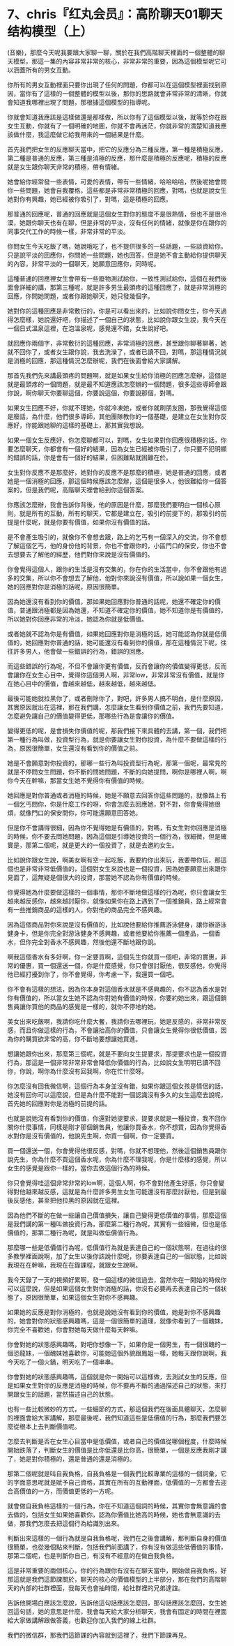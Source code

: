 # 7、chris『红丸会员』：高阶聊天01聊天结构模型（上）

(音樂)，那麼今天呢我要跟大家聊一聊，關於在我們高階聊天裡面的一個整體的聊天模型，那這一集的內容非常非常的核心，非常非常的重要，因為這個模型呢它可以涵蓋所有的男女互動。

你所有的男女互動裡面只要你出現了任何的問題，你都可以在這個模型裡面找到原因，當你有了這樣的一個整體的模型以後，那你的思路就會非常非常的清晰，你就會知道我哪裡出現了問題，那根據這個模型的指導呢。

你就會知道我應該是這樣做還是那樣做，所以你有了這個模型以後，就等於你在跟女生互動，你就有了一個明確的地圖，你就不會再迷茫，你就非常的清楚知道我應該做什麼，我這麼做它給我帶來的一個結果是什麼。

首先我們把女生的反應聊天當中，把它的反應分為三種反應，第一種是積極反應，第二種是普通的反應，第三種是消極的反應，那什麼是積極的反應呢，積極的反應就是女生跟你聊天非常的積極，帶有情緒。

她會給你經常發一些表情，可愛的表情，帶有一些情緒，哈哈哈哈，然後呢她會問你一些問題，她會自我覆格，這些都是非常非常積極的回應，對嗎，也就是說女生她對你有興趣，她已經被你吸引了，對嗎，這是積極的回應。

那普通的回應呢，普通的回應就是這個女生對你的態度不是很熱情，但也不是很冷漠，她跟你聊天也有在聊，但是非常的平淡，沒有任何的情緒，就像是你在跟你的同事交代工作的時候一樣，非常非常的平淡。

你問女生今天吃飯了嗎，她說哦吃了，也不提供很多的一些話題，一些談資給你，只是說平淡的回應你，你問她一些問題，她也回答，但是她不會主動給你提供聊天的內容，非常平淡的一個聊天，她願意回應你，同時呢。

這種普通的回應裡女生會帶有一些廢物測試給你，一致性測試給你，這個在我們後面會詳細的講，那第三種呢，就是許多男生最頭疼的這種回應了，就是非常消極的回應，你問她問題，或者你跟她聊天，她只發幾個字。

她對你的這種回應是非常敷衍的，你是可以看出來的，比如說你問女生，你今天過得怎麼樣，她說還好吧，你描述了一個自己的狀態，比如說你跟女生說，我今天在一個日式溫泉這裡，在泡溫泉呢，感覺還不錯，女生說好吧。

就回應你兩個字，非常敷衍的這種回應，非常消極的回應，甚至跟你聊著聊著，她就不回你了，或者女生跟你說，我去洗澡了，或者已讀不回，對嗎，那這種情況就是消極的回應，那這種情況怎麼辦呢，我們在後面會給大家講解。

那首先我們先來講最頭疼的問題啊，就是如果女生給你消極的回應怎麼辦，這個是就是最頭疼的一個問題，就是最不知道應該怎麼辦的一個問題，很多這些導師會跟你說，啊你聊天你要聊這個，你要說這個，你要說那個，對嗎。

如果女生回應不好，你就不理她，你就冷凍她，或者你就刷朋友圈，那我覺得這個是廢話，為什麼，他們很多導師，其他團隊教你的一個基礎，是建立在女生對你反應好，你能跟她聊的這樣的基礎上，那其實我想說。

如果一個女生反應好，你怎麼聊都可以，對嗎，女生如果對你回應很積極的話，你要怎麼聊天，你都會有一個好的結果，因為女生已經被你吸引了，你只要不犯明顯的錯誤的話，你是會有一個好的結果，但困難點就困難在於。

女生對你反應不是那麼好，她對你的反應不是那麼的積極，她是普通的回應，或者她是一個消極的回應，那這個時候應該怎麼辦，這個是很多人，他很難給你一個答案的，但是我們呢，高階聊天裡會給到你這個答案。

你應該怎麼辦，我會告訴你背後，他的原因是什麼，那麼我們要明白一個核心原則，就是所有的互動，所有的聊天，它都是建立在，吸引的前提下的，那吸引的前提是什麼呢，就是你要有價值，如果你沒有價值的話。

是不會產生吸引的，就像你不會想去跟，路上的乞丐有一個深入的交流，你不會想了解這個乞丐，他的身份他的背景，你也不會跟你的，小區門口的保安，你也不會去想要去了解他的經歷，他們對你來說是沒有價值的。

你會覺得這個人，跟你的生活是沒有交集的，你在你的生活當中，你不會跟他有過多的交集，所以你不會想去了解他，他對你來說沒有價值，所以說如果一個女生，她的回應對你是消極的話呢，原因很簡單。

因為她還沒有看到你的價值，那如果她回應對你普通的話呢，她還不確定你的價值，普通跟消極都是因為她還，不知道不確定你的價值，她不知道你是有價值的，所以她對你回應非常的冷淡，她認為你就是低價值。

或者她就不認為你是有價值，如果她回應對你是消極的話，她可能認為你就是低價值的，她回應對你普通的話，她可能還沒有看到你的價值，那在這種情況下呢，往往許多男人，他會做一些錯誤的行為，錯誤的回應。

而這些錯誤的行為呢，不但不會讓你更有價值，反而會讓你的價值變得更低，反而會讓你在女生心目中，覺得你這個男人啊，非常low，非常非常沒有價值，就是你在她心目中的價值，會越來越低，越來越低，越來越低。

最後可能她就拉黑你了，或者刪除你了，對吧，許多男人搞不明白，是什麼原因，其實原因就出在這裡，那在我們講，怎麼讓女生看到你價值之前，我們先要知道，怎麼避免讓自己的價值變得更低，那哪些行為是會讓你的價值。

變得更低的呢，是會損失你價值的呢，那我們接下來具體的去講，第一個，我們把第一種行為叫做，投資型行為，就是你要讓女生對你投資，為什麼不要做這樣的行為，原因很簡單，女生還沒有看到你的價值之前。

她是不會願意對你投資的，那哪一些行為叫投資型行為呢，那第一個呢，最常見的就是不停問女生問題，你不斷的問她問題，不斷的向她提問，啊你是哪裡人啊，啊你今天在幹嘛，那當女生她不覺得你有價值的時候。

她回應是對你普通或者消極的時候，她是不願意去回答你這些問題的，就像路上有一個乞丐問你，你是什麼工作的呀，你會怎麼去回應她，對不對，你會覺得她很煩，就像門口的保安問你，你可能還願意回答她。

但是你不會講得很細，因為你不覺得她是有價值的，對嗎，有女生對你回應是消極的時候，你不要去問她問題，因為這個是引導她投資的一個行為，很細微，但是確實是，那第二個呢，就是更大的一個投資了，就是去邀約女生。

比如說你跟女生說，啊美女啊有空一起吃飯，我要約你出來玩，我要帶你玩，那這個也是非常非常低價值的，這個對女生來說也是一個投資，因為她要願意出來跟你見面了，這無疑是個很大的投資，那當她不認為你有價值的時候。

你覺得她為什麼要做這樣的一個事情，那你不斷地做這樣的行為呢，你只會讓女生越來越反感你，越來越討厭你，就像如果你在路上遇到了一個推銷員，路上經常會有一些推銷商品的這樣的人，你對他的商品完全不感興趣。

因為這個商品對你來說是沒有價值的，比如說他要給你推薦游泳健身，讓你辦游泳健身卡，但是你完全對游泳健身不感興趣，或者他要給你推薦一個產品，一個香水，但你完全對香水不感興趣，然後他還不斷地跟你說。

啊我這個香水有多好啊，你一定要買啊，這個先生你就買一個吧，非常的實惠，非常的優惠，買一個還送一個，你是什麼感覺，你只會很討厭他，很反感他，你覺得他已經打擾到你了，你不會覺得，你考慮一下，我還買一個吧。

你不會有這樣的想法，因為你本身對這個香水就是不感興趣的，你不認為香水是對你有價值的，所以當女生她不認為你對她有價值的時候，你要約她出來，跟這個銷售員讓你買他的商品的感覺是一樣的，就你不停地約她。

美女出來吃飯啊，我請你吃什麼大餐，我請你去哪裡玩，她是反感的，非常非常反感，而且你做這樣的行為，不會讓抬高你的價值，只會讓女生覺得你很低價值，因為你的購買欲非常的高，你不斷地要想讓她買進。

想讓她跟你出來，那麼第三個呢，就是不要向女生提要求，那提要求也是一個投資行為，那這是一個非常非常非常會降低你價值的行為，比如說女生明明已讀不回你，你說，啊你為什麼沒有回我啊，你在忙什麼呀。

你怎麼沒有回我微信啊，這個行為本身並沒有錯，如果你跟這個女孩是情侶的話，她沒有回你可以這麼說，但是為什麼不能對一個認識沒有多久的女生這麼去說呢，首先她的回應對你是消極的前提的話。

也就是說她沒有看到你的價值，你還對她提要求，提要求就是一種投資，我不回你關你什麼事情，同樣是剛才那個銷售員，他讓你買香水，你不想買，因為你覺得香水對你是沒有價值的，他說先生啊，你買一個啊，你一定要買。

買一個還送一個，你會覺得他很反感，對嗎，你就不想理他，然後這個銷售員跟你說先生，你為什麼不買這個香水呢，你為什麼不理我呢，你是什麼樣的感覺，所以女生的感覺是跟你一樣的，當你去做這個行為的時候。

你只會覺得哇這個非常非常的low啊，這個人啊，你不會對他產生好感，你只會變得對他越來越反感，這就是為什麼許多男生女生可能還沒有那麼討厭他，但是到最後反感他，甚至把他拉黑的原因就在這裡。

因為他們不斷的在做一些讓自己價值損失，讓自己變得更低價值的事情，那麼這個是我們講的第一種叫做投資行為，那麼第二種行為呢，其實有一些細微，但也是低價值的，那第二種行為呢，就是叫做低價值行為。

那麼哪一些是低價值行為呢，低價值行為就是表達自己的一個狀態啊，在過往的很多教學裡面說啊，加了女生以後你該說什麼呢，你要表達自己的一個狀態，比如說我現在在幹嘛，我現在在錄課程，就跟女生說啊。

我今天錄了一天的視頻好累啊，發一個這樣的微信過去，當然你在一開始的時候你可以這麼說，但是如果這個女生對你消極的話，你沒有必要再去表達自己的一個狀態了，原因很簡單，如果這個女生對你不感興趣。

如果她的反應是對你消極的，也就是說她沒有看到你的價值，她是對你不感興趣的，她會對你的狀態感興趣嗎，這是一個很簡單的道理，就像你看到了一個醜妹，你完全不喜歡她，你會對她每天做什麼每天幹嘛。

你會對她的狀態感興趣嗎，對吧你想像一下，如果你是一個男生，有一個很醜的一個恐龍妹，一個醜妹她喜歡你，可能她這個外貌跟鳳姐一樣，她每天跟你說啊，我今天吃了一個火鍋，明天吃了一個串串。

你會對她的狀態感興趣嗎，這個就是你一開始可以這樣做，去測試女生的反應，但是如果女生對你的反應是消極的時候，你不要再不斷的通過描述自己的狀態，來打開跟女生的話題，當然描述自己的狀態。

也有一些比較微妙的方式，一些細節的方式，那這個我們在後面具體聊天，怎麼聊的裡面會給大家講解，那麼最後呢，我們知道這些是低價值的行為，那麼我們要怎麼從根本上去判斷價值呢。

怎麼去判斷是否在女生心目當中是低價值，或者自己的價值從哪個程度，什麼時候開始跌落了，判斷女生的價值是比你低還是比你高，很簡單，一個是反應我剛才講了，她是對你積極的，還是普通的還是消極的。

那第二個呢就是叫自我負格，自我負格是一個我們比較專業的這樣的一個詞彙，它的字面意思呢就是賦予自己資格，其實在所有的互動裡面，低價值的一方都會去迎合高價值的一方，而價值更低的一方呢。

就會做自我負格這樣的一個行為，你在不知道這個詞的時候，其實你會無意識的會去做的，包括女生如果她喜歡你，認為你價值比她高的時候，她也會無意識的去做，那我們怎麼去把這個行為給識別出來。

判斷出來這樣的一個行為就是自我負格呢，我們在之後會講解，那判斷自身的價值很簡單，也從幾個點來判斷，包括我們前面講了，你有沒有做這些低價值的事情，那第二個呢，也是判斷你自己，有沒有不經意的在做自我負格。

這是非常重要的兩個核心，你的行為跟你有沒有在聊天當中，開始做自我負格，好那這就是我們這節課關於，聊天的核心的價值模型的上半部分，那在我們的高階聊天的內部的社群裡面，我每天也會抽時間，給社群裡的兄弟達誼。

告訴他開場白應該怎麼說，告訴他這句話應該怎麼回，那句話應該怎麼回，女生她回這句話，她的意思是什麼，我會每天給大家分析聊天，我會有固定的時間在裡面給大家做講解跟做答義，也歡迎你加入我們的線上社群。

我們的微信群，那我們這節課的內容就到這裡了，我們下節課再見。